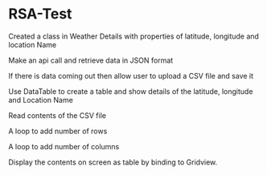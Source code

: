 # RSA-Test

Created a class in Weather Details with properties of latitude, longitude and location Name 

Make an api call and retrieve data in JSON format

If there is data coming out then allow user to upload a CSV file and save it 

Use DataTable to create a table and show details of the latitude, longitude and Location Name

Read contents of the CSV file

A loop to add number of rows

A loop to add number of columns

Display the contents on screen as table by binding to Gridview.

